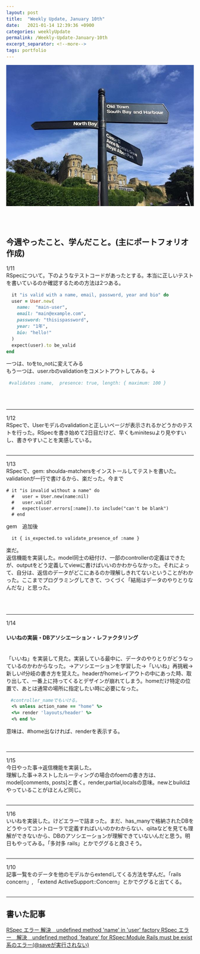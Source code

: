 ```yaml
---
layout: post
title:  "Weekly Update, January 10th"
date:   2021-01-14 12:39:36 +0900
categories: weeklyUpdate
permalink: /Weekly-Update-January-10th
excerpt_separator: <!--more-->
tags: portfolio
---
```

![image here](/assets/img/thumbnail/14.jpg)
<!--more-->

<br><br>


## 今週やったこと、学んだこと。(主にポートフォリオ作成)
1/11<br>RSpecについて。下のようなテストコードがあったとする。本当に正しいテストを書いているのか確認するための方法は2つある。

```ruby
  it "is valid with a name, email, password, year and bio" do
  user = User.new(
    name:  "main-user",
    email: "main@example.com",
    password: "thisispassword",
    year: "1年",
    bio: "hello!"
  )
  expect(user).to be_valid
end
```

一つは、toをto_notに変えてみる<br>
もう一つは、user.rbのvalidationをコメントアウトしてみる。↓

```ruby
 #validates :name,  presence: true, length: { maximum: 100 }
```

<br>
<br>
<hr>
1/12<br>RSpecで、Userモデルのvalidationと正しいページが表示されるかどうかのテストを行った。RSpecを書き始めて2日目だけど、早くもminitesuより見やすいし、書きやすいことを実感している。<br><br>
<hr>
1/13<br>RSpecで、gem: shoulda-matchersをインストールしてテストを書いた。validationが一行で書けるから、楽だった。今まで

```
# it "is invalid without a name" do
  #   user = User.new(name:nil)
  #   user.valid?
  #   expect(user.errors[:name]).to include("can't be blank")
  # end
```

gem　追加後

```
  it { is_expected.to validate_presence_of :name }
```

楽だ。<br>
返信機能を実装した。model同士の紐付け、一部のcontrollerの定義はできたが、outputをどう定義してviewに書けばいいのかわからなかった。それによって、自分は、返信のデータがどこにあるのか理解しきれてないということがわかった。ここまでプログラミングしてきて、つくづく「結局はデータのやりとりなんだな」と思った。

<br><br>
<hr>
1/14  <h4>いいねの実装・DBアソシエーション・レファクタリング</h4> <br>「いいね」を実装して見た。実装している最中に、データのやりとりがどうなっているのかわからなった。→アソシエーションを学習した→「いいね」再挑戦→<br>
新しいif分岐の書き方を覚えた。headerがhomeレイアウトの中にあった時、取り出して、一番上に持ってくるとデザインが崩れてしまう。homeだけ特定の位置で、あとは通常の場所に指定したい時に必要になった。

```ruby
　#controller_nameでもいける。
  <% unless action_name == "home" %>
  <%= render 'layouts/header' %>
  <% end %>
```
意味は、#home出なければ、renderを表示する。

<br>
<hr>
1/15<br>今日やった事→返信機能を実装した。 <br>
理解した事→ネストしたルーティングの場合のfoemの書き方は、model[comments, posts]と書く。render,partial,localsの意味。newとbuildはやっていることがほとんど同じ。<br><br>
<hr>
1/16<br>いいねを実装した。けどエラーで詰まった。まだ、has_manyで格納されたDBをどうやってコントローラで定義すればいいのかわからない、qiitaなどを見ても理解ができないから、DBのアソシエーションが理解できていないんだと思う。明日もやってみる。「多対多 rails」とかでググると良さそう。<br><br>
<hr>
1/10<br>記事一覧をのデータを他のモデルからextendしてくる方法を学んだ。「rails concern」, 「extend ActiveSupport::Concern」とかでググると出てくる。<br><br>
<hr>






## 書いた記事


<a href="https://qiita.com/kazumawada/items/b148251f4d7a476905ee" target="_blank">
  RSpec エラー 解決　undefined method 'name' in 'user' factory
</a>



<a href="https://qiita.com/kazumawada/items/ae924fa9dc804f91cd76" target="_blank">
  RSpec エラー　解決　undefined method `feature' for RSpec:Module
</a>



<a href="https://qiita.com/kazumawada/items/43639238f55eb4df09d2" target="_blank">
  Rails must be exist系のエラー(@saveが実行されない)
</a>








